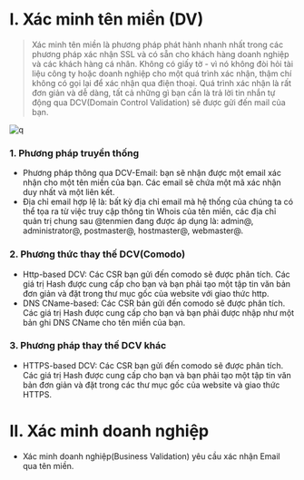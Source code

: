# I. Xác minh tên miền (DV)
> Xác minh tên miền là phương pháp phát hành nhanh nhất trong các phương pháp xác nhận SSL và có sẵn cho khách hàng doanh nghiệp và các khách hàng cá nhân. Không có giấy tờ - vì nó không đòi hỏi tài liệu công ty hoặc doanh nghiệp cho một quá trình xác nhận, thậm chí không có gọi lại để xác nhận qua điện thoại. Quá trình xác nhận là rất đơn giản và dễ dàng, tất cả những gì bạn cần là trả lời tin nhắn tự động qua DCV(Domain Control Validation) sẽ được gửi đến mail của bạn.

![q](https://f5-zpcloud.zdn.vn/182556820872387385/0a72f98bf3973ec96786.jpg)

### 1. Phương pháp truyền thống
- Phương pháp thông qua DCV-Email: bạn sẽ nhận được một email xác nhận cho một tên miền của bạn. Các email sẽ chứa một mã xác nhận duy nhất và một liên kết.
- Địa chỉ email hợp lệ là: bất kỳ địa chỉ email mà hệ thống của chúng ta có thể tọa ra từ việc truy cập thông tin Whois của tên miền, các địa chỉ quản trị chung sau @tenmien đang được áp dụng là: admin@, administrator@, postmaster@, hostmaster@, webmaster@.
### 2. Phương thức thay thế DCV(Comodo)
- Http-based DCV: Các CSR bạn gửi đến comodo sẽ được phân tích. Các giá trị Hash được cung cấp cho bạn và bạn phải tạo một tập tin văn bản đơn giản và đặt trong thư mục gốc của website với giao thức http.
- DNS CName-based: Các CSR bản gửi đến comodo sẽ được phân tích. Các giá trị Hash được cung cấp cho bạn và bạn phải được nhập như một bản ghi DNS CName cho tên miền của bạn.
### 3. Phương pháp thay thế DCV khác
- HTTPS-based DCV: Các CSR bạn gửi đến comodo sẽ được phân tích. Các giá trị Hash được cung cấp cho bạn và bạn phải tạo một tập tin văn bản đơn giản và đặt trong các thư mục gốc của website và giao thức HTTPS.
# II. Xác minh doanh nghiệp
- Xác minh doanh nghiệp(Business Validation) yêu cầu xác nhận Email qua tên miền.